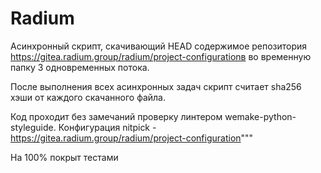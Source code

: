 # Radium
Асинхpонный скрипт, скачивающий HEAD содержимое репозитория 
https://gitea.radium.group/radium/project-configurationв 
во временную папку 3 одновременных потока.

После выполнения всех асинхронных задач скрипт
считает sha256 хэши от каждого скачанного файла.

Код проходит без замечаний проверку линтером 
wemake-python-styleguide. Конфигурация nitpick - 
https://gitea.radium.group/radium/project-configuration"""

На 100% покрыт тестами
